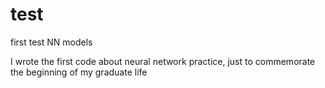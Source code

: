 # test
first test NN models

I wrote the first code about neural network practice, just to commemorate the beginning of my graduate life
